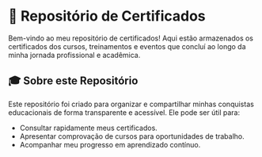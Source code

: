 # 📜 Repositório de Certificados

Bem-vindo ao meu repositório de certificados! Aqui estão armazenados os certificados dos cursos, treinamentos e eventos que concluí ao longo da minha jornada profissional e acadêmica.

## 🎓 Sobre este Repositório

Este repositório foi criado para organizar e compartilhar minhas conquistas educacionais de forma transparente e acessível. Ele pode ser útil para:
- Consultar rapidamente meus certificados.
- Apresentar comprovação de cursos para oportunidades de trabalho.
- Acompanhar meu progresso em aprendizado contínuo.
